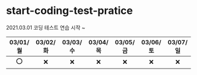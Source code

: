 # start-coding-test-pratice
2021.03.01 코딩 테스트 연습 시작 ~ 

|03/01/월|03/02/화|03/03/수|03/04/목|03/05/금|03/06/토|03/07/일|
|:---:|:---:|:---:|:---:|:---:|:---:|:---:|
|⭕|❌|❌|❌|❌|❌|❌|
